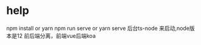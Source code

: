 # help
 npm install  or  yarn 
 npm run serve or yarn serve
 后台ts-node 来启动,node版本是12 
 前后端分离，前端vue后端koa
